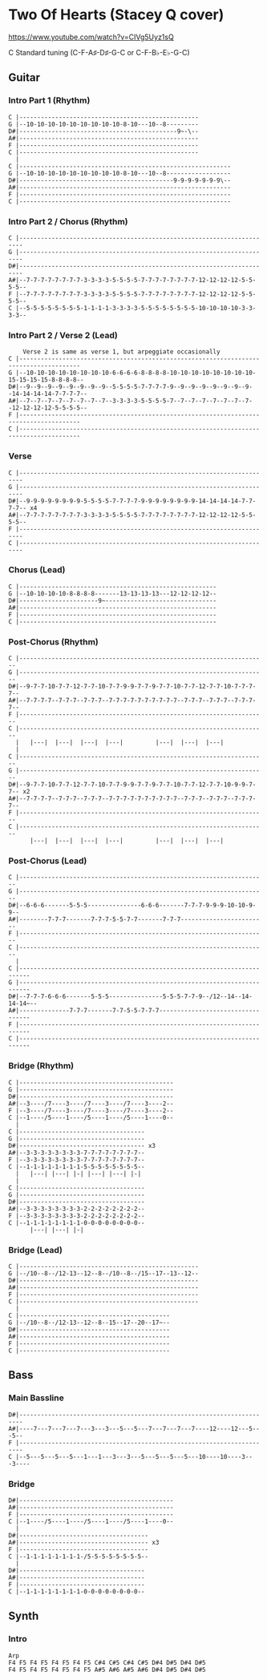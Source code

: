 
# Two Of Hearts (Stacey Q cover)

<https://www.youtube.com/watch?v=CIVg5Uyz1sQ>

C Standard tuning (C-F-A♯-D♯-G-C or C-F-B♭-E♭-G-C)

## Guitar
  
### Intro Part 1 (Rhythm)

    C |--------------------------------------------------
    G |--10-10-10-10-10-10-10-10-10-8-10---10--8---------
    D#|--------------------------------------------9~-\--
    A#|--------------------------------------------------
    F |--------------------------------------------------
    C |--------------------------------------------------
      |
    C |-----------------------------------------------------------
    G |--10-10-10-10-10-10-10-10-10-8-10---10--8------------------
    D#|-------------------------------------------9-9-9-9-9-9-9\--
    A#|-----------------------------------------------------------
    F |-----------------------------------------------------------
    C |-----------------------------------------------------------

### Intro Part 2 / Chorus (Rhythm)

    C |-----------------------------------------------------------------------
    G |-----------------------------------------------------------------------
    D#|-----------------------------------------------------------------------
    A#|--7-7-7-7-7-7-7-7-3-3-3-3-5-5-5-5-7-7-7-7-7-7-7-7-12-12-12-12-5-5-5-5--
    F |--7-7-7-7-7-7-7-7-3-3-3-3-5-5-5-5-7-7-7-7-7-7-7-7-12-12-12-12-5-5-5-5--
    C |--5-5-5-5-5-5-5-5-1-1-1-1-3-3-3-3-5-5-5-5-5-5-5-5-10-10-10-10-3-3-3-3--

### Intro Part 2 / Verse 2 (Lead)

        Verse 2 is same as verse 1, but arpeggiate occasionally
    C |---------------------------------------------------------------------------------------
    G |--10-10-10-10-10-10-10-10-6-6-6-6-8-8-8-8-10-10-10-10-10-10-10-10-15-15-15-15-8-8-8-8--
    D#|--9--9--9--9--9--9--9--9--5-5-5-5-7-7-7-7-9--9--9--9--9--9--9--9--14-14-14-14-7-7-7-7--
    A#|--7--7--7--7--7--7--7--7--3-3-3-3-5-5-5-5-7--7--7--7--7--7--7--7--12-12-12-12-5-5-5-5--
    F |---------------------------------------------------------------------------------------
    C |---------------------------------------------------------------------------------------

### Verse

    C |-----------------------------------------------------------------------
    G |-----------------------------------------------------------------------
    D#|--9-9-9-9-9-9-9-9-5-5-5-5-7-7-7-7-9-9-9-9-9-9-9-9-14-14-14-14-7-7-7-7-- x4
    A#|--7-7-7-7-7-7-7-7-3-3-3-3-5-5-5-5-7-7-7-7-7-7-7-7-12-12-12-12-5-5-5-5--
    F |-----------------------------------------------------------------------
    C |-----------------------------------------------------------------------

### Chorus (Lead)

    C |-------------------------------------------------------
    G |--10-10-10-10-8-8-8-8-------13-13-13-13---12-12-12-12--
    D#|----------------------9~-------------------------------
    A#|-------------------------------------------------------
    F |-------------------------------------------------------
    C |-------------------------------------------------------

### Post-Chorus (Rhythm)

    C |---------------------------------------------------------------------
    G |---------------------------------------------------------------------
    D#|--9-7-7-10-7-7-12-7-7-10-7-7-9-9-7-7-9-7-7-10-7-7-12-7-7-10-7-7-7-7--
    A#|--7-7-7-7--7-7-7--7-7-7--7-7-7-7-7-7-7-7-7-7--7-7-7--7-7-7--7-7-7-7--
    F |---------------------------------------------------------------------
    C |---------------------------------------------------------------------
      |   |---|  |---|  |---|  |---|         |---|  |---|  |---|  
      |
    C |---------------------------------------------------------------------
    G |---------------------------------------------------------------------
    D#|--9-7-7-10-7-7-12-7-7-10-7-7-9-9-7-7-9-7-7-10-7-7-12-7-7-10-9-9-7-7-- x2
    A#|--7-7-7-7--7-7-7--7-7-7--7-7-7-7-7-7-7-7-7-7--7-7-7--7-7-7--7-7-7-7--
    F |---------------------------------------------------------------------
    C |---------------------------------------------------------------------
          |---|  |---|  |---|  |---|         |---|  |---|  |---|  

### Post-Chorus (Lead)

    C |---------------------------------------------------------------------
    G |---------------------------------------------------------------------
    D#|--6-6-6-------5-5-5---------------6-6-6-------7-7-7-9-9-9-10-10-9-9--
    A#|--------7-7-7-------7-7-7-5-5-7-7-------7-7-7------------------------
    F |---------------------------------------------------------------------
    C |---------------------------------------------------------------------
      |
    C |-------------------------------------------------------------------------
    G |-------------------------------------------------------------------------
    D#|--7-7-7-6-6-6-------5-5-5---------------5-5-5-7-7-9--/12--14--14-14-14~--
    A#|--------------7-7-7-------7-7-5-5-7-7-7----------------------------------
    F |-------------------------------------------------------------------------
    C |-------------------------------------------------------------------------

### Bridge (Rhythm)

    C |-------------------------------------------
    G |-------------------------------------------
    D#|-------------------------------------------
    A#|--3----/7----3----/7----3----/7----3----2--
    F |--3----/7----3----/7----3----/7----3----2--
    C |--1----/5----1----/5----1----/5----1----0--
      |
    C |-----------------------------------
    G |-----------------------------------
    D#|----------------------------------- x3
    A#|--3-3-3-3-3-3-3-3-7-7-7-7-7-7-7-7--
    F |--3-3-3-3-3-3-3-3-7-7-7-7-7-7-7-7--
    C |--1-1-1-1-1-1-1-1-5-5-5-5-5-5-5-5--
      |   |---| |---| |-| |---| |---| |-|
      |
    C |-----------------------------------
    G |-----------------------------------
    D#|-----------------------------------
    A#|--3-3-3-3-3-3-3-3-2-2-2-2-2-2-2-2--
    F |--3-3-3-3-3-3-3-3-2-2-2-2-2-2-2-2--
    C |--1-1-1-1-1-1-1-1-0-0-0-0-0-0-0-0--
          |---| |---| |-| 

### Bridge (Lead)

    C |--------------------------------------------------
    G |--/10--8--/12-13--12--8--/10--8--/15--17--13--12--
    D#|--------------------------------------------------
    A#|--------------------------------------------------
    F |--------------------------------------------------
    C |--------------------------------------------------
      |
    C |------------------------------------------
    G |--/10--8--/12-13--12--8--15--17--20--17~--
    D#|------------------------------------------
    A#|------------------------------------------
    F |------------------------------------------
    C |------------------------------------------

## Bass

### Main Bassline

    D#|-----------------------------------------------------------------------
    A#|----7---7---7---7---3---3---5---5---7---7---7---7----12----12---5---5--
    F |-----------------------------------------------------------------------
    C |--5---5---5---5---1---1---3---3---5---5---5---5---10----10----3---3----

### Bridge

    D#|-------------------------------------------
    A#|-------------------------------------------
    F |-------------------------------------------
    C |--1----/5----1----/5----1----/5----1----0--
      |
    D#|------------------------------------
    A#|------------------------------------ x3
    F |------------------------------------
    C |--1-1-1-1-1-1-1-1-/5-5-5-5-5-5-5-5--
      |
    D#|-----------------------------------
    A#|-----------------------------------
    F |-----------------------------------
    C |--1-1-1-1-1-1-1-1-0-0-0-0-0-0-0-0--

## Synth

### Intro

    Arp
    F4 F5 F4 F5 F4 F5 F4 F5 C#4 C#5 C#4 C#5 D#4 D#5 D#4 D#5
    F4 F5 F4 F5 F4 F5 F4 F5 A#5 A#6 A#5 A#6 D#4 D#5 D#4 D#5
